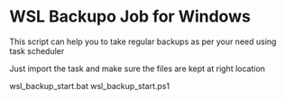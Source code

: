 # WSL Backupo Job for Windows

This script can help you to take regular backups as per your need using task scheduler

Just import the task and make sure the files are kept at right location


wsl_backup_start.bat
wsl_backup_start.ps1